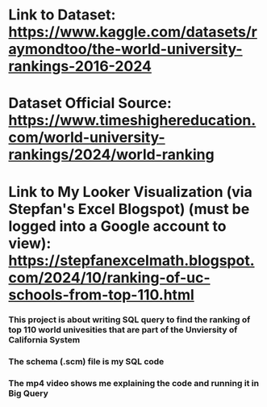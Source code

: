 # Link to Dataset: https://www.kaggle.com/datasets/raymondtoo/the-world-university-rankings-2016-2024
# Dataset Official Source: https://www.timeshighereducation.com/world-university-rankings/2024/world-ranking
# Link to My Looker Visualization (via Stepfan's Excel Blogspot) (must be logged into a Google account to view): https://stepfanexcelmath.blogspot.com/2024/10/ranking-of-uc-schools-from-top-110.html 
### This project is about writing SQL query to find the ranking of top 110 world univesities that are part of the Unviersity of California System
### The schema (.scm) file is my SQL code
### The mp4 video shows me explaining the code and running it in Big Query

